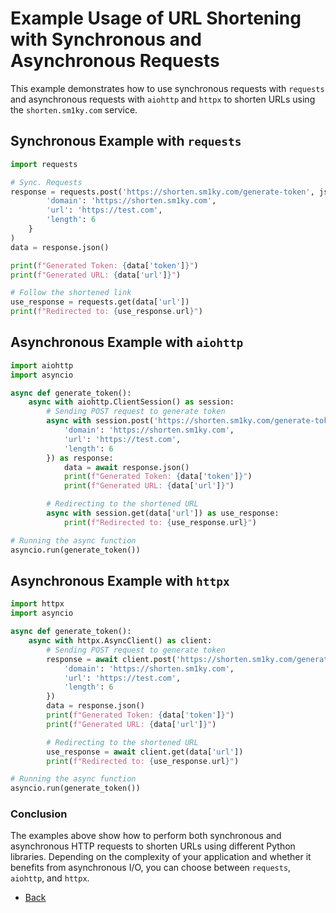 
# Example Usage of URL Shortening with Synchronous and Asynchronous Requests

This example demonstrates how to use synchronous requests with `requests` and asynchronous requests with `aiohttp` and `httpx` to shorten URLs using the `shorten.sm1ky.com` service.

## Synchronous Example with `requests`

```python
import requests

# Sync. Requests
response = requests.post('https://shorten.sm1ky.com/generate-token', json={
        'domain': 'https://shorten.sm1ky.com', 
        'url': 'https://test.com',
        'length': 6
    }
)
data = response.json()

print(f"Generated Token: {data['token']}")
print(f"Generated URL: {data['url']}")

# Follow the shortened link
use_response = requests.get(data['url'])
print(f"Redirected to: {use_response.url}")
```

## Asynchronous Example with `aiohttp`

```python
import aiohttp
import asyncio

async def generate_token():
    async with aiohttp.ClientSession() as session:
        # Sending POST request to generate token
        async with session.post('https://shorten.sm1ky.com/generate-token', json={
            'domain': 'https://shorten.sm1ky.com',
            'url': 'https://test.com',
            'length': 6
        }) as response:
            data = await response.json()
            print(f"Generated Token: {data['token']}")
            print(f"Generated URL: {data['url']}")

        # Redirecting to the shortened URL
        async with session.get(data['url']) as use_response:
            print(f"Redirected to: {use_response.url}")

# Running the async function
asyncio.run(generate_token())
```

## Asynchronous Example with `httpx`

```python
import httpx
import asyncio

async def generate_token():
    async with httpx.AsyncClient() as client:
        # Sending POST request to generate token
        response = await client.post('https://shorten.sm1ky.com/generate-token', json={
            'domain': 'https://shorten.sm1ky.com',
            'url': 'https://test.com',
            'length': 6
        })
        data = response.json()
        print(f"Generated Token: {data['token']}")
        print(f"Generated URL: {data['url']}")

        # Redirecting to the shortened URL
        use_response = await client.get(data['url'])
        print(f"Redirected to: {use_response.url}")

# Running the async function
asyncio.run(generate_token())
```

### Conclusion

The examples above show how to perform both synchronous and asynchronous HTTP requests to shorten URLs using different Python libraries. Depending on the complexity of your application and whether it benefits from asynchronous I/O, you can choose between `requests`, `aiohttp`, and `httpx`.

- [Back](README.md)